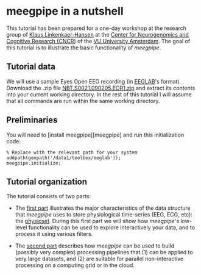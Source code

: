 meegpipe in a nutshell
=======

This tutorial has been prepared for a one-day workshop at the research 
group of [Klaus Linkenkaer-Hansen][klaus] at the 
[Center for Neurogenomics and Cognitive Research (CNCR)][cncr] of the
[VU University Amsterdam][vu]. The goal of this tutorial is to illustrate 
the basic functionality of _meegpipe_. 

[klaus]: http://www.cncr.nl/minor/brain_and_mind/coordinators/dr_klaus_linkenkaer-hansen
[cncr]: http://www.cncr.nl/
[vu]: http://vu.nl/en/


## Tutorial data

We will use a sample Eyes Open EEG recording (in [EEGLAB][eeglab]'s format).
Download the .zip file [NBT.S0021.090205.EOR1.zip](https://dl.dropboxusercontent.com/u/4479286/meegpipe/NBT.S0021.090205.EOR1.zip)
and extract its contents into your current working directory. In the 
rest of this tutorial I will assume that all commands are run within the 
same working directory. 

[eeglab]: http://sccn.ucsd.edu/eeglab/

## Preliminaries

You will need to [install meegpipe][meegpipe] and run this initialization
code:

````
% Replace with the relevant path for your system
addpath(genpath('/data1/toolbox/eeglab'));
meegpipe.initialize;
````


## Tutorial organization

The tutorial consists of two parts:

* The [first part][part1] illustrates the major characteristics of the data
  structure that _meegpipe_ uses to store physiological time-series (EEG,
  ECG, etc): the [physioset][physioset]. During this first part we will
  show  how _meegpipe_'s low-level functionality can be used to explore 
  interactively your data, and to process it using various filters. 

* The [second part][part2] describes how _meegpipe_ can be used to build 
  (possibly very complex) processing pipelines that (1) can be applied to 
  very large datasets, and (2) are suitable for parallel non-interactive 
  processing on a computing grid or in the cloud. 

[physioset]: ../../../+physioset/@physioset/README.md
[part1]: ./part1.md
[part2]: ./part2.md





